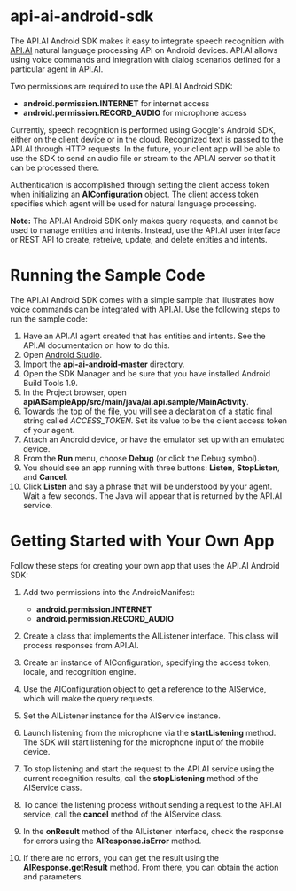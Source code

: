 api-ai-android-sdk
==================

The API.AI Android SDK makes it easy to integrate speech recognition with [API.AI](http://www.api.ai) natural language processing API on Android devices. API.AI allows using voice commands and integration with dialog scenarios defined for a particular agent in API.AI.

Two permissions are required to use the API.AI Android SDK:

* **android.permission.INTERNET** for internet access
* **android.permission.RECORD_AUDIO** for microphone access

Currently, speech recognition is performed using Google's Android SDK, either on the client device or in the cloud. Recognized text is passed to the API.AI through HTTP requests. In the future, your client app will be able to use the SDK to send an audio file or stream to the API.AI server so that it can be processed there.

Authentication is accomplished through setting the client access token when initializing an **AIConfiguration** object. The client access token specifies which agent will be used for natural language processing.

**Note:** The API.AI Android SDK only makes query requests, and cannot be used to manage entities and intents. Instead, use the API.AI user interface or REST API to  create, retreive, update, and delete entities and intents.

# Running the Sample Code

The API.AI Android SDK comes with a simple sample that illustrates how voice commands can be integrated with API.AI. Use the following steps to run the sample code:

1. Have an API.AI agent created that has entities and intents. See the API.AI documentation on how to do this. 
1. Open [Android Studio](https://developer.android.com/sdk/installing/studio.html).
2. Import the **api-ai-android-master** directory.
3. Open the SDK Manager and be sure that you have installed Android Build Tools 1.9.
4. In the Project browser, open **apiAISampleApp/src/main/java/ai.api.sample/MainActivity**.
5. Towards the top of the file, you will see a declaration of a static final string called *ACCESS_TOKEN*. Set its value to be the client access token of your agent. 
6. Attach an Android device, or have the emulator set up with an emulated device.
7. From the **Run** menu, choose **Debug** (or click the Debug symbol).
8. You should see an app running with three buttons: **Listen**, **StopListen**, and **Cancel**.
9. Click **Listen** and say a phrase that will be understood by your agent. Wait a few seconds. The Java will appear that is returned by the API.AI service.

# Getting Started with Your Own App

Follow these steps for creating your own app that uses the API.AI Android SDK:

1. Add two permissions into the AndroidManifest:
    * **android.permission.INTERNET**
    * **android.permission.RECORD_AUDIO**
    
2. Create a class that implements the AIListener interface. This class will process responses from API.AI.
3. Create an instance of AIConfiguration, specifying the access token, locale, and recognition engine.
4. Use the AIConfiguration object to get a reference to the AIService, which will make the query requests.
5. Set the AIListener instance for the AIService instance.
6. Launch listening from the microphone via the **startListening** method. The SDK will start listening for the microphone input of the mobile device.
7. To stop listening and start the request to the API.AI service using the current recognition results, call the **stopListening** method of the AIService class.
8. To cancel the listening process without sending a request to the API.AI service, call the **cancel** method of the AIService class.
9. In the **onResult** method of the AIListener interface, check the response for errors using the **AIResponse.isError** method.
10. If there are no errors, you can get the result using the **AIResponse.getResult** method. From there, you can obtain the action and parameters.

